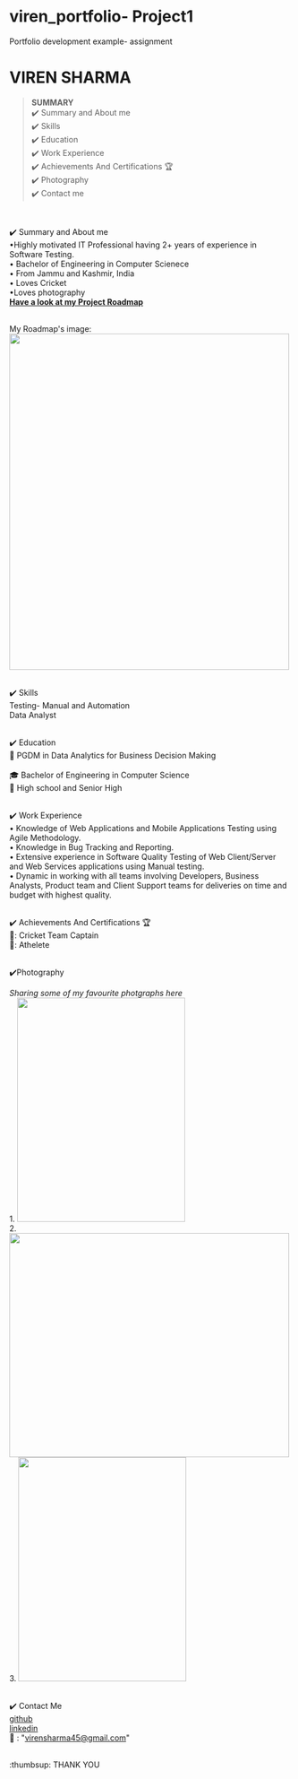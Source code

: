 # viren_portfolio-  Project1
Portfolio development example- assignment
# VIREN SHARMA


> **SUMMARY**
<br>✔️ Summary and About me
<br>✔️ Skills
<br>✔️ Education
<br>✔️ Work Experience
<br>✔️ Achievements And Certifications 🏆
<br>✔️ Photography
<br>✔️ Contact me



<br>



✔️ Summary and About me
<br>•Highly motivated IT Professional having 2+ years of experience in Software Testing.
<br>• Bachelor of Engineering in Computer Scienece
<br>• From Jammu and Kashmir, India
<br>• Loves Cricket
<br>•Loves photography
<br> <b>[Have a look at my Project Roadmap](https://github.com/viirensharma/viren_portfolio/projects/1)</b>

<br> My Roadmap's image:
<img src="https://user-images.githubusercontent.com/88114138/128921452-610da7cd-ea02-42ca-8681-8548413aa1ed.png" width="500" height="600">





<br>✔️ Skills
<br> Testing- Manual and Automation
<br> Data Analyst



<br>✔️ Education
<br>:school: PGDM in Data Analytics for Business Decision Making  
<br>:mortar_board: Bachelor of Engineering in Computer Science
<br>:school_satchel: High school and Senior High 

<br>✔️ Work Experience
<br>• Knowledge of Web Applications and Mobile Applications Testing using Agile Methodology.
<br>• Knowledge in Bug Tracking and Reporting.
<br>• Extensive experience in Software Quality Testing of Web Client/Server and Web Services applications using Manual testing.
<br>• Dynamic in working with all teams involving Developers, Business Analysts, Product team and Client Support teams for deliveries on time and budget with highest quality.



<br>✔️ Achievements And Certifications 🏆
<br>🥇: Cricket Team Captain
<br>🥇: Athelete


<br>✔️Photography

*Sharing some of my favourite photgraphs here*
<br> 1. <img src="https://user-images.githubusercontent.com/88114138/127405313-cc0e6969-0966-4428-bd0e-7485aa47d7a4.jpg" width="300" height="400">
<br> 2. <img src="https://user-images.githubusercontent.com/88114138/127405007-adab0a8e-dbd9-421a-99f3-65f3b4ab60c3.JPG" width="500" height="400">
<br> 3. <img src="https://user-images.githubusercontent.com/88114138/127405591-1e230834-9103-4381-b957-05ea5f1add58.jpeg" width="300" height="400">



<br>✔️ Contact Me
 <br> [github](https://github.com/viirensharma/)
 <br> [linkedin](https://www.linkedin.com/in/viirensharma/)
 <br>:email:	: "virensharma45@gmail.com"
 
 <br>
:thumbsup: THANK YOU
